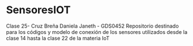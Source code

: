 # SensoresIOT
Clase 25- Cruz Breña Daniela Janeth - GDS0452
Repositorio destinado para los códigos y modelo de conexión de los sensores utilizados desde la clase 14 hasta la clase 22 de la materia IoT
